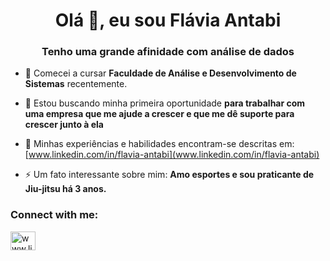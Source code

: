 <h1 align="center">Olá 👋, eu sou Flávia Antabi</h1>
<h3 align="center">Tenho uma grande afinidade com análise de dados</h3>

- 🔭 Comecei a cursar **Faculdade de Análise e Desenvolvimento de Sistemas** recentemente.

- 👯 Estou buscando minha primeira oportunidade **para trabalhar com uma empresa que me ajude a crescer e que me dê suporte para crescer junto à ela**

- 📄 Minhas experiências e habilidades encontram-se descritas em: [www.linkedin.com/in/flavia-antabi](www.linkedin.com/in/flavia-antabi)

- ⚡ Um fato interessante sobre mim: **Amo esportes e sou praticante de Jiu-jitsu há 3 anos.**

<h3 align="left">Connect with me:</h3>
<p align="left">
<a href="https://linkedin.com/in/www.linkedin.com/in/flavia-antabi" target="blank"><img align="center" src="https://raw.githubusercontent.com/rahuldkjain/github-profile-readme-generator/master/src/images/icons/Social/linked-in-alt.svg" alt="www.linkedin.com/in/flavia-antabi" height="30" width="40" /></a>
</p>



<!---
- 👋 Hi, I’m @flaviamfa
- 👀 I’m interested in ...
- 🌱 I’m currently learning ...
- 💞️ I’m looking to collaborate on ...
- 📫 How to reach me ...
- 😄 Pronouns: ...
- ⚡ Fun fact: ...

<!---
flaviamfa/flaviamfa is a ✨ special ✨ repository because its `README.md` (this file) appears on your GitHub profile.
You can click the Preview link to take a look at your changes.
--->
